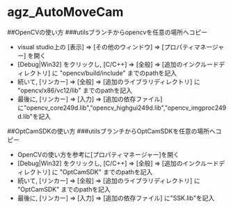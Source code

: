 # agz_AutoMoveCam

##OpenCVの使い方
###utilsブランチからopencvを任意の場所へコピー
* visual studio上の [表示] ⇒ [その他のウィンドウ] ⇒ [プロパティマネージャー] を開く
* [Debug|Win32] をクリックし, [C/C++] ⇒ [全般] ⇒ [追加のインクルードディレクトリ] に "opencv/build/include" までのpathを記入
* 続いて, [リンカー] ⇒ [全般] ⇒ [追加のライブラリディレクトリ] に "opencv/x86/vc12/lib" までのpathを記入
* 最後に, [リンカー] ⇒ [入力] ⇒ [追加の依存ファイル] に"opencv_core249d.lib","opencv_highgui249d.lib","opencv_imgproc249d.lib"を記入

##OptCamSDKの使い方
###utilsブランチからOptCamSDKを任意の場所へコピー
* OpenCVの使い方を参考に[プロパティマネージャー]を開く
* [Debug|Win32] をクリックし, [C/C++] ⇒ [全般] ⇒ [追加のインクルードディレクトリ] に "OptCamSDK" までのpathを記入
* 続いて, [リンカー] ⇒ [全般] ⇒ [追加のライブラリディレクトリ] に "OptCamSDK" までのpathを記入
* 最後に, [リンカー] ⇒ [入力] ⇒ [追加の依存ファイル] に"SSK.lib"を記入

